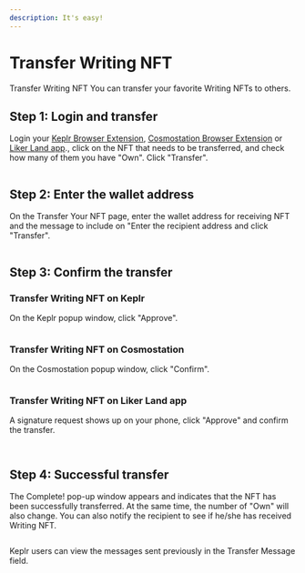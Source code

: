 ```yaml
---
description: It's easy!
---
```


# Transfer Writing NFT

Transfer Writing NFT You can transfer your favorite Writing NFTs to others.

## Step 1: Login and transfer

Login your [Keplr Browser Extension](../wallet/keplr/), [Cosmostation Browser Extension](../wallet/cosmostation/) or [Liker Land app](../../user-guide/liker-land/download.md)., click on the NFT that needs to be transferred, and check how many of them you have "Own". Click "Transfer".

<figure><img src="../../.gitbook/assets/NFT Transfer 1.png" alt=""><figcaption></figcaption></figure>

## Step 2: Enter the wallet address

On the Transfer Your NFT page, enter the wallet address for receiving NFT and the message to include on "Enter the recipient address and click "Transfer".&#x20;

<figure><img src="../../.gitbook/assets/NFT Transfer 2.png" alt=""><figcaption></figcaption></figure>

## Step 3: Confirm the transfer

### Transfer Writing NFT on Keplr

On the Keplr popup window, click "Approve".

<figure><img src="../../.gitbook/assets/NFT Transfer 3.png" alt=""><figcaption></figcaption></figure>

### Transfer Writing NFT on Cosmostation

On the Cosmostation popup window, click "Confirm".

<figure><img src="../../.gitbook/assets/NFT Transfer 5.png" alt=""><figcaption></figcaption></figure>

### Transfer Writing NFT on Liker Land app

A signature request shows up on your phone, click "Approve" and confirm the transfer.

<figure><img src="../../.gitbook/assets/NFT Transfer 7.png" alt=""><figcaption></figcaption></figure>

<figure><img src="../../.gitbook/assets/NFT Transfer 6-en.png" alt=""><figcaption></figcaption></figure>

## Step 4: Successful transfer

The Complete! pop-up window appears and indicates that the NFT has been successfully transferred. At the same time, the number of "Own" will also change. You can also notify the recipient to see if he/she has received Writing NFT.

<figure><img src="../../.gitbook/assets/NFT Transfer 4.png" alt=""><figcaption></figcaption></figure>

Keplr users can view the messages sent previously in the Transfer Message field.

<figure><img src="../../.gitbook/assets/NFT Transfer 8.png" alt=""><figcaption></figcaption></figure>
